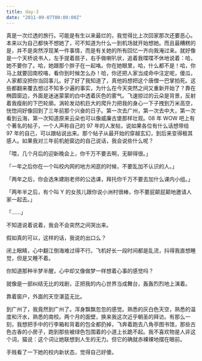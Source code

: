 ```yaml
---
title: day-3
date: "2011-09-07T00:00:00Z"
---
```


真是一次烂透的旅行。可能是有生以来最烂的，我觉得比上次回家那次还要恶心。本来以为自己都快不想她了，可不知道为什么一到机场就开始想她。而且最糟糕的是，并不是突然浮现某一件事情，而是有关她的所有回忆一齐向我淹过来。就好像是一个天桥说书人，左手提着扇子，右手做喇叭状，追着我喋喋不休地说着：哈，她不要你了。哈，她跟那个胖子在一起咯。你在她眼里，哈，什么都不是！哈，你马上就要回南校咯，看你到时候怎么办！哈，你还把人家当成命中注定呢，傻瓜，人家都没把你当回事儿。好了好了我知道了，真他妈想把这个唐僧一巴掌拍死。这些都翻来覆去想过不知多少遍的事实，为什么在今天突然之间又重新开始了？靠在椭圆窗边，外面是迷迷蒙蒙的白中透着灰色的雾气。飞速掠过的云朵是背景，反射着我瘦削的下巴轮廓。涡轮发动机巨大的爬升力把我的身心一下子拽到万米高空，恍惚间好像回到了三年前那个兴奋的日子。第一次去广州，第一次去中大，第一次看到云海，第一次知道原来云朵也可以像威廉古堡那样壮观。08 年 WOW 吧上有个著名的帖子，一个人声称自己的 97 年的人发帖，说如果各位有什么话想带给 97 年的自己，可以跟帖说出来。那个帖子从最开始的穿越玄幻，到后来变得极其感人。如果我对三年前机舱窗边的自己说话，我会说些什么呢？

「喂，几个月后的迎新晚会上，你千万不要去啊，无聊得很。」

「一年之后你在一个叫校内网的地方闲逛的时候，不要乱加不认识的人。」

「两年之后，你会选朱建刚老师的公选课，拜托你千万不要去加什么课内小组。」

「两年半之后，有个叫 Y 的女孩儿跟你说小洲村很棒，你不要屁颠屁颠地邀请人家一起去。」

「……」

不知道说着说着，我会不会突然之间哭出来。

假如真的可以，这样的话，我说的出口么？

闭上眼睛，心中翻江倒海难过得不行。飞机好长一段时间都是乱流，抖得我直想睡觉，但是又睡不着。

你知道那种半梦半醒，心中却又像做梦一样想着心事的感觉吗？

就像是一部纠结无比的戏剧，正把我的内心世界当成舞台，轰轰烈烈地上演着。

靠着窗户，外面的天空湛蓝无比。

到广州了，我竟然到广州了。浑身飘飘忽忽的感觉。熟悉的灰白色天空，熟悉的温度和汗水，熟悉的南校。两个月的面壁，换来我这次近乎朝圣的拜访。有那么一刻，我想把手中的行李箱和背着的包全都扔掉，飞奔着跑去八角亭图书馆，那些古色古香的小房子，跑到那些被绿色包围着的小道上长跪不起。我不喜欢物是人非这个词，猫说：这个词让她联想到人生的无力。但它的确就赤裸裸地摆在眼前。

手贱看了一下她的校内新状态，觉得自己好傻。
